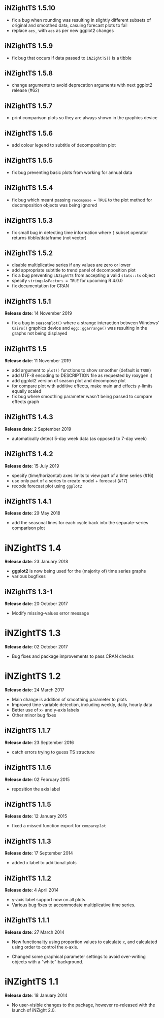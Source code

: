 ## iNZightTS 1.5.10

- fix a bug when rounding was resulting in slightly different subsets of original and smoothed data, casuing forecast plots to fail
- replace `aes_` with `aes` as per new ggplot2 changes

## iNZightTS 1.5.9

- fix bug that occurs if data passed to `iNZightTS()` is a tibble

## iNZightTS 1.5.8

- change arguments to avoid deprecation arguments with next ggplot2 release (#62)

## iNZightTS 1.5.7

- print comparison plots so they are always shown in the graphics device

## iNZightTS 1.5.6

- add colour legend to subtitle of decomposition plot

## iNZightTS 1.5.5

- fix bug preventing basic plots from working for annual data

## iNZightTS 1.5.4

- fix bug which meant passing `recompose = TRUE` to the plot method for decomposition objects was being ignored

## iNZightTS 1.5.3

- fix small bug in detecting time information where `[` subset operator returns tibble/dataframe (not vector)

## iNZightTS 1.5.2

- disable multiplicative series if any values are zero or lower
- add appropriate subtitle to trend panel of decomposition plot
- fix a bug preventing `iNZightTS` from accepting a valid `stats::ts` object
- specify `stringsAsFactors = TRUE` for upcoming R 4.0.0
- fix documentation for CRAN

## iNZightTS 1.5.1

**Release date**: 14 November 2019

- fix a bug in `seasonplot()` where a strange interaction between Windows' `Cairo()` graphics device and `egg::ggarrange()` was resulting in the graphs not being displayed

## iNZightTS 1.5

**Release date**: 11 November 2019

- add argument to `plot()` functions to show smoother (default is `TRUE`)
- add UTF-8 encoding to DESCRIPTION file as requested by roxygen :)
- add ggplot2 version of season plot and decompose plot
- for compare plot with additive effects, make main and effects y-limits equally scaled
- fix bug where smoothing parameter wasn't being passed to compare effects graph

## iNZightTS 1.4.3

**Release date**: 2 September 2019

- automatically detect 5-day week data (as opposed to 7-day week)

## iNZightTS 1.4.2

**Release date**: 15 July 2019

- specify (time/horizontal) axes limits to view part of a time series (#16)
- use only part of a series to create model + forecast (#17)
- recode forecast plot using `ggplot2`

## iNZightTS 1.4.1

**Release date**: 29 May 2018

- add the seasonal lines for each cycle back into the separate-series comparison plot

# iNZightTS 1.4

**Release date**: 23 January 2018

- **ggplot2** is now being used for the (majority of) time series graphs
- various bugfixes

## iNZightTS 1.3-1

**Release date**: 20 October 2017

- Modify missing-values error message

# iNZightTS 1.3

**Release date**: 02 October 2017

- Bug fixes and package improvements to pass CRAN checks

# iNZightTS 1.2

**Release date**: 24 March 2017

- Main change is addition of smoothing parameter to plots
- Improved time variable detection, including weekly, daily, hourly data
- Better use of x- and y-axis labels
- Other minor bug fixes

## iNZightTS 1.1.7

**Release date**: 23 September 2016

- catch errors trying to guess TS structure

## iNZightTS 1.1.6

**Release date**: 02 February 2015

- reposition the axis label

## iNZightTS 1.1.5

**Release date**: 12 January 2015

- fixed a missed function export for `compareplot`

## iNZightTS 1.1.3

**Release date**: 17 September 2014

- added x label to additional plots

## iNZightTS 1.1.2

**Release date**: 4 April 2014

- y-axis label support now on all plots.
- Various bug fixes to accommodate multiplicative time series.

## iNZightTS 1.1.1

**Release date**: 27 March 2014

- New functionality using proportion values to calculate `x`,
  and calculated using order to control the x-axis.

- Changed some graphical parameter settings to avoid
  over-writing objects with a "white" background.

# iNZightTS 1.1

**Release date**: 18 January 2014

- No user-visible changes to the package, however re-released with the
  launch of iNZight 2.0.
